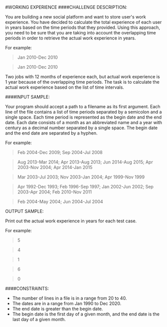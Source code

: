 #WORKING EXPERIENCE
####CHALLENGE DESCRIPTION:

You are building a new social platform and want to store user's work experience. You have decided to calculate the total experience of each user in years based on the time periods that they provided. Using this approach, you need to be sure that you are taking into account the overlapping time periods in order to retrieve the actual work experience in years.

For example:

>Jan 2010-Dec 2010

>Jan 2010-Dec 2010

Two jobs with 12 months of experience each, but actual work experience is 1 year because of the overlapping time periods. The task is to calculate the actual work experience based on the list of time intervals.

####INPUT SAMPLE:

Your program should accept a path to a filename as its first argument. Each line of the file contains a list of time periods separated by a semicolon and a single space. Each time period is represented as the begin date and the end date. Each date consists of a month as an abbreviated name and a year with century as a decimal number separated by a single space. The begin date and the end date are separated by a hyphen.

For example:


>Feb 2004-Dec 2009; Sep 2004-Jul 2008

>Aug 2013-Mar 2014; Apr 2013-Aug 2013; Jun 2014-Aug 2015; Apr 2003-Nov 2004; Apr 2014-Jan 2015

>Mar 2003-Jul 2003; Nov 2003-Jan 2004; Apr 1999-Nov 1999

>Apr 1992-Dec 1993; Feb 1996-Sep 1997; Jan 2002-Jun 2002; Sep 2003-Apr 2004; Feb 2010-Nov 2011

>Feb 2004-May 2004; Jun 2004-Jul 2004

OUTPUT SAMPLE:

Print out the actual work experience in years for each test case.

For example:

>5

>4

>1

>6

>0

####CONSTRAINTS:

* The number of lines in a file is in a range from 20 to 40.
* The dates are in a range from Jan 1990 to Dec 2020.
* The end date is greater than the begin date.
* The begin date is the first day of a given month, and the end date is the last day of a given month.
